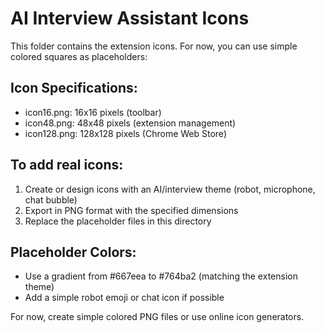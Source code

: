 # AI Interview Assistant Icons

This folder contains the extension icons. For now, you can use simple colored squares as placeholders:

## Icon Specifications:
- icon16.png: 16x16 pixels (toolbar)
- icon48.png: 48x48 pixels (extension management)  
- icon128.png: 128x128 pixels (Chrome Web Store)

## To add real icons:
1. Create or design icons with an AI/interview theme (robot, microphone, chat bubble)
2. Export in PNG format with the specified dimensions
3. Replace the placeholder files in this directory

## Placeholder Colors:
- Use a gradient from #667eea to #764ba2 (matching the extension theme)
- Add a simple robot emoji or chat icon if possible

For now, create simple colored PNG files or use online icon generators.
